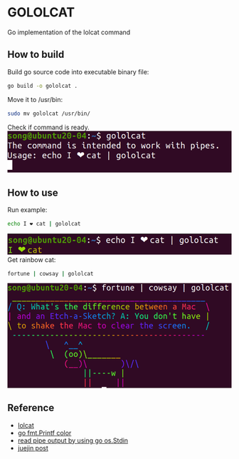 # GOLOLCAT
Go implementation of the lolcat command

## How to build
Build go source code into executable binary file:
```bash
go build -o gololcat .
```
Move it to /usr/bin:
```bash
sudo mv gololcat /usr/bin/
```
Check if command is ready. 
![](screeshots/1.png)

## How to use
Run example:
```bash
echo I ❤ cat | gololcat
```
![](screeshots/2.png)
Get rainbow cat:
```bash
fortune | cowsay | gololcat
```
![](screeshots/3.png)

## Reference
- [lolcat](https://github.com/busyloop/lolcat)
- [go fmt.Printf color](https://gist.github.com/ik5/d8ecde700972d4378d87)
- [read pipe output by using go os.Stdin](https://stackoverflow.com/questions/22744443/check-if-there-is-something-to-read-on-stdin-in-golang)
- [juejin post](https://juejin.cn/post/7118777376263110669/)
